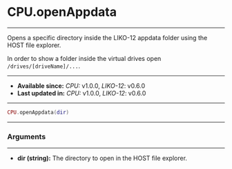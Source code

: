 # CPU.openAppdata
---

Opens a specific directory inside the LIKO-12 appdata folder using the HOST file explorer.

In order to show a folder inside the virtual drives open `/drives/[driveName]/...`.

---

* **Available since:** _CPU:_ v1.0.0, _LIKO-12_: v0.6.0
* **Last updated in:** _CPU:_ v1.0.0, _LIKO-12_: v0.6.0

---

```lua
CPU.openAppdata(dir)
```

---
### Arguments
---

* **dir (string):** The directory to open in the HOST file explorer.

